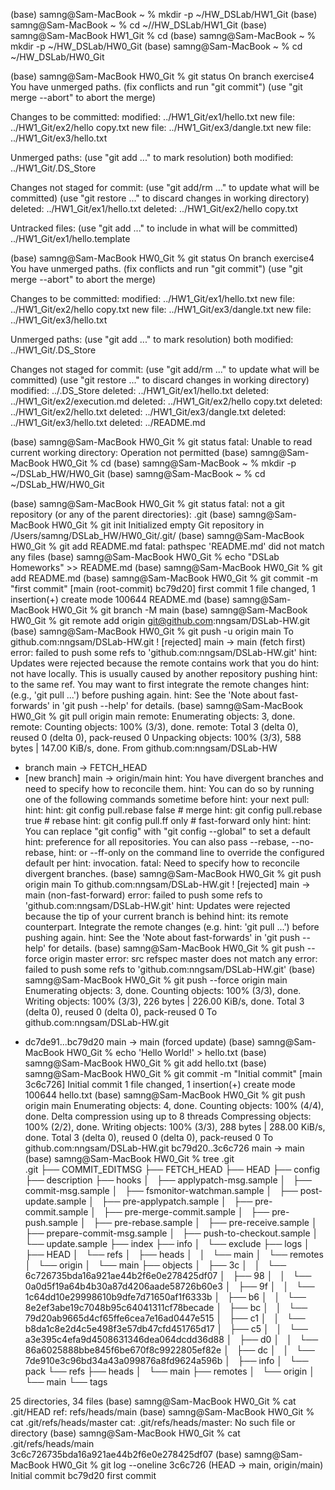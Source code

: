 (base) samng@Sam-MacBook ~ % mkdir -p ~/HW_DSLab/HW1_Git
(base) samng@Sam-MacBook ~ % cd ~//HW_DSLab/HW1_Git
(base) samng@Sam-MacBook HW1_Git % cd
(base) samng@Sam-MacBook ~ % mkdir -p ~/HW_DSLab/HW0_Git
(base) samng@Sam-MacBook ~ % cd ~/HW_DSLab/HW0_Git

(base) samng@Sam-MacBook HW0_Git % git status
On branch exercise4
You have unmerged paths.
  (fix conflicts and run "git commit")
  (use "git merge --abort" to abort the merge)

Changes to be committed:
	modified:   ../HW1_Git/ex1/hello.txt
	new file:   ../HW1_Git/ex2/hello copy.txt
	new file:   ../HW1_Git/ex3/dangle.txt
	new file:   ../HW1_Git/ex3/hello.txt

Unmerged paths:
  (use "git add <file>..." to mark resolution)
	both modified:   ../HW1_Git/.DS_Store

Changes not staged for commit:
  (use "git add/rm <file>..." to update what will be committed)
  (use "git restore <file>..." to discard changes in working directory)
	deleted:    ../HW1_Git/ex1/hello.txt
	deleted:    ../HW1_Git/ex2/hello copy.txt

Untracked files:
  (use "git add <file>..." to include in what will be committed)
	../HW1_Git/ex1/hello.template

(base) samng@Sam-MacBook HW0_Git % git status
On branch exercise4
You have unmerged paths.
  (fix conflicts and run "git commit")
  (use "git merge --abort" to abort the merge)

Changes to be committed:
	modified:   ../HW1_Git/ex1/hello.txt
	new file:   ../HW1_Git/ex2/hello copy.txt
	new file:   ../HW1_Git/ex3/dangle.txt
	new file:   ../HW1_Git/ex3/hello.txt

Unmerged paths:
  (use "git add <file>..." to mark resolution)
	both modified:   ../HW1_Git/.DS_Store

Changes not staged for commit:
  (use "git add/rm <file>..." to update what will be committed)
  (use "git restore <file>..." to discard changes in working directory)
	modified:   ../.DS_Store
	deleted:    ../HW1_Git/ex1/hello.txt
	deleted:    ../HW1_Git/ex2/execution.md
	deleted:    ../HW1_Git/ex2/hello copy.txt
	deleted:    ../HW1_Git/ex2/hello.txt
	deleted:    ../HW1_Git/ex3/dangle.txt
	deleted:    ../HW1_Git/ex3/hello.txt
	deleted:    ../README.md

(base) samng@Sam-MacBook HW0_Git % git status
fatal: Unable to read current working directory: Operation not permitted
(base) samng@Sam-MacBook HW0_Git % cd 
(base) samng@Sam-MacBook ~ % mkdir -p ~/DSLab_HW/HW0_Git
(base) samng@Sam-MacBook ~ % cd ~/DSLab_HW/HW0_Git

(base) samng@Sam-MacBook HW0_Git % git status
fatal: not a git repository (or any of the parent directories): .git
(base) samng@Sam-MacBook HW0_Git % git init
Initialized empty Git repository in /Users/samng/DSLab_HW/HW0_Git/.git/
(base) samng@Sam-MacBook HW0_Git % git add README.md
fatal: pathspec 'README.md' did not match any files
(base) samng@Sam-MacBook HW0_Git % echo "DSLab Homeworks" >> README.md
(base) samng@Sam-MacBook HW0_Git % git add README.md
(base) samng@Sam-MacBook HW0_Git % git commit -m "first commit"
[main (root-commit) bc79d20] first commit
 1 file changed, 1 insertion(+)
 create mode 100644 README.md
(base) samng@Sam-MacBook HW0_Git % git branch -M main
(base) samng@Sam-MacBook HW0_Git % git remote add origin git@github.com:nngsam/DSLab-HW.git
(base) samng@Sam-MacBook HW0_Git % git push -u origin main
To github.com:nngsam/DSLab-HW.git
 ! [rejected]        main -> main (fetch first)
error: failed to push some refs to 'github.com:nngsam/DSLab-HW.git'
hint: Updates were rejected because the remote contains work that you do
hint: not have locally. This is usually caused by another repository pushing
hint: to the same ref. You may want to first integrate the remote changes
hint: (e.g., 'git pull ...') before pushing again.
hint: See the 'Note about fast-forwards' in 'git push --help' for details.
(base) samng@Sam-MacBook HW0_Git % git pull origin main
remote: Enumerating objects: 3, done.
remote: Counting objects: 100% (3/3), done.
remote: Total 3 (delta 0), reused 0 (delta 0), pack-reused 0
Unpacking objects: 100% (3/3), 588 bytes | 147.00 KiB/s, done.
From github.com:nngsam/DSLab-HW
 * branch            main       -> FETCH_HEAD
 * [new branch]      main       -> origin/main
hint: You have divergent branches and need to specify how to reconcile them.
hint: You can do so by running one of the following commands sometime before
hint: your next pull:
hint: 
hint:   git config pull.rebase false  # merge
hint:   git config pull.rebase true   # rebase
hint:   git config pull.ff only       # fast-forward only
hint: 
hint: You can replace "git config" with "git config --global" to set a default
hint: preference for all repositories. You can also pass --rebase, --no-rebase,
hint: or --ff-only on the command line to override the configured default per
hint: invocation.
fatal: Need to specify how to reconcile divergent branches.
(base) samng@Sam-MacBook HW0_Git % git push origin main
To github.com:nngsam/DSLab-HW.git
 ! [rejected]        main -> main (non-fast-forward)
error: failed to push some refs to 'github.com:nngsam/DSLab-HW.git'
hint: Updates were rejected because the tip of your current branch is behind
hint: its remote counterpart. Integrate the remote changes (e.g.
hint: 'git pull ...') before pushing again.
hint: See the 'Note about fast-forwards' in 'git push --help' for details.
(base) samng@Sam-MacBook HW0_Git % git push --force origin master
error: src refspec master does not match any
error: failed to push some refs to 'github.com:nngsam/DSLab-HW.git'
(base) samng@Sam-MacBook HW0_Git % git push --force origin main  
Enumerating objects: 3, done.
Counting objects: 100% (3/3), done.
Writing objects: 100% (3/3), 226 bytes | 226.00 KiB/s, done.
Total 3 (delta 0), reused 0 (delta 0), pack-reused 0
To github.com:nngsam/DSLab-HW.git
 + dc7de91...bc79d20 main -> main (forced update)
(base) samng@Sam-MacBook HW0_Git % echo 'Hello World!' > hello.txt
(base) samng@Sam-MacBook HW0_Git % git add hello.txt
(base) samng@Sam-MacBook HW0_Git % git commit -m "Initial commit"
[main 3c6c726] Initial commit
 1 file changed, 1 insertion(+)
 create mode 100644 hello.txt
(base) samng@Sam-MacBook HW0_Git % git push origin main
Enumerating objects: 4, done.
Counting objects: 100% (4/4), done.
Delta compression using up to 8 threads
Compressing objects: 100% (2/2), done.
Writing objects: 100% (3/3), 288 bytes | 288.00 KiB/s, done.
Total 3 (delta 0), reused 0 (delta 0), pack-reused 0
To github.com:nngsam/DSLab-HW.git
   bc79d20..3c6c726  main -> main
(base) samng@Sam-MacBook HW0_Git % tree .git        
.git
├── COMMIT_EDITMSG
├── FETCH_HEAD
├── HEAD
├── config
├── description
├── hooks
│   ├── applypatch-msg.sample
│   ├── commit-msg.sample
│   ├── fsmonitor-watchman.sample
│   ├── post-update.sample
│   ├── pre-applypatch.sample
│   ├── pre-commit.sample
│   ├── pre-merge-commit.sample
│   ├── pre-push.sample
│   ├── pre-rebase.sample
│   ├── pre-receive.sample
│   ├── prepare-commit-msg.sample
│   ├── push-to-checkout.sample
│   └── update.sample
├── index
├── info
│   └── exclude
├── logs
│   ├── HEAD
│   └── refs
│       ├── heads
│       │   └── main
│       └── remotes
│           └── origin
│               └── main
├── objects
│   ├── 3c
│   │   └── 6c726735bda16a921ae44b2f6e0e278425df07
│   ├── 98
│   │   └── 0a0d5f19a64b4b30a87d4206aade58726b60e3
│   ├── 9f
│   │   └── 1c64dd10e29998610b9dfe7d71650af1f6333b
│   ├── b6
│   │   └── 8e2ef3abe19c7048b95c64041311cf78becade
│   ├── bc
│   │   └── 79d20ab9665d4cf65ffe6cea7e16ad0447e515
│   ├── c1
│   │   └── b8da1c8e2d4c5e498f3e57db47cfd451765d17
│   ├── c5
│   │   └── a3e395c4efa9d4508631346dea064dcdd36d88
│   ├── d0
│   │   └── 86a6025888bbe845f6be670f8c9922805ef82e
│   ├── dc
│   │   └── 7de910e3c96bd34a43a099876a8fd9624a596b
│   ├── info
│   └── pack
└── refs
    ├── heads
    │   └── main
    ├── remotes
    │   └── origin
    │       └── main
    └── tags

25 directories, 34 files
(base) samng@Sam-MacBook HW0_Git % cat .git/HEAD
ref: refs/heads/main
(base) samng@Sam-MacBook HW0_Git % cat .git/refs/heads/master
cat: .git/refs/heads/master: No such file or directory
(base) samng@Sam-MacBook HW0_Git % cat .git/refs/heads/main  
3c6c726735bda16a921ae44b2f6e0e278425df07
(base) samng@Sam-MacBook HW0_Git % git log --oneline
3c6c726 (HEAD -> main, origin/main) Initial commit
bc79d20 first commit